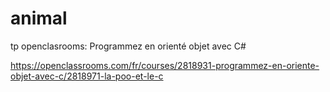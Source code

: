 # animal

tp openclasrooms:
Programmez en orienté objet avec C#

https://openclassrooms.com/fr/courses/2818931-programmez-en-oriente-objet-avec-c/2818971-la-poo-et-le-c
